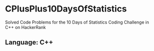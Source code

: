 # CPlusPlus10DaysOfStatistics
Solved Code Problems for the 10 Days of Statistics Coding Challenge in C++ on HackerRank
## Language: C++
